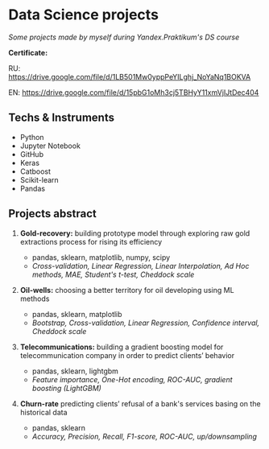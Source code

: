 # Data Science projects
*Some projects made by myself during Yandex.Praktikum's DS course*

**Certificate:**   

RU: https://drive.google.com/file/d/1LB501Mw0yppPeYILghj_NoYaNq1BOKVA

EN: https://drive.google.com/file/d/15pbG1oMh3cj5TBHyY11xmVjIJtDec404

## Techs & Instruments 

* Python
* Jupyter Notebook
* GitHub
* Keras
* Catboost
* Scikit-learn
* Pandas

## Projects abstract

1. **Gold-recovery:** building prototype model through exploring raw gold extractions process for rising its efficiency 
    
    * pandas, sklearn, matplotlib, numpy, scipy
    * *Cross-validation, Linear Regression, Linear Interpolation, Ad Hoc methods, MAE, Student's t-test, Cheddock scale*

2. **Oil-wells:** choosing a better territory for oil developing using ML methods
 
    * pandas, sklearn, matplotlib
    * *Bootstrap, Cross-validation, Linear Regression, Confidence interval, Cheddock scale*
 
3. **Telecommunications:** building a gradient boosting model for telecommunication company in order to predict clients’ behavior

    * pandas, sklearn, lightgbm
    * *Feature importance, One-Hot encoding, ROC-AUC, gradient boosting (LightGBM)*

4. **Churn-rate** predicting clients’ refusal of a bank's services basing on the historical data
    * pandas, sklearn
    * *Accuracy, Precision, Recall, F1-score, ROC-AUC, up/downsampling*
